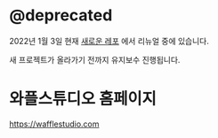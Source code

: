 @deprecated
===========

2022년 1월 3일 현재 [새로운 레포](https://github.com/wafflestudio/wafflestudio.com-v3) 에서 리뉴얼 중에 있습니다.

새 프로젝트가 올라가기 전까지 유지보수 진행됩니다.

# 와플스튜디오 홈페이지

https://wafflestudio.com


